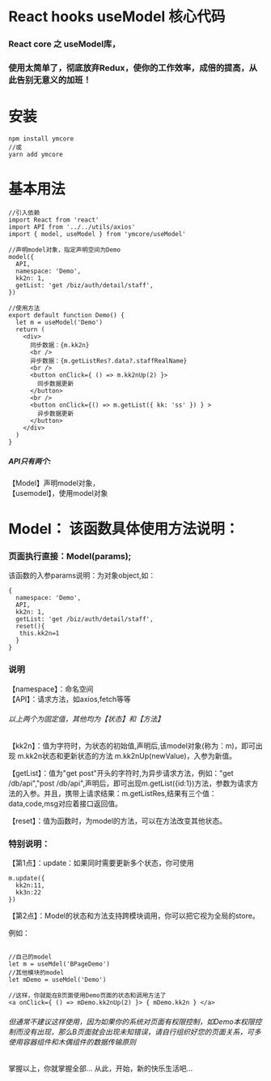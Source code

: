 # React hooks useModel 核心代码

### React core 之 useModel库，

### 使用太简单了，彻底放弃Redux，使你的工作效率，成倍的提高，从此告别无意义的加班！

# 安装

```
npm install ymcore 
//或
yarn add ymcore
```

# 基本用法

```
//引入依赖
import React from 'react'
import API from '../../utils/axios'
import { model, useModel } from 'ymcore/useModel'

//声明model对象，指定声明空间为Demo
model({
  API,
  namespace: 'Demo',
  kk2n: 1,
  getList: 'get /biz/auth/detail/staff',
})

//使用方法
export default function Demo() {
  let m = useModel('Demo')
  return (
    <div>
      同步数据：{m.kk2n}
      <br />
      异步数据：{m.getListRes?.data?.staffRealName}
      <br />
      <button onClick={ () => m.kk2nUp(2) }>
        同步数据更新
      </button>
      <br />
      <button onClick={() => m.getList({ kk: 'ss' }) } >
        异步数据更新
      </button>
    </div>
  )
}
```

##### API只有两个: 
【Model】声明model对象，  
【usemodel】，使用model对象


# Model： 该函数具体使用方法说明：
### 页面执行直接：Model(params);
该函数的入参params说明：为对象object,如：
```
{
  namespace: 'Demo',
  API,
  kk2n: 1,
  getList: 'get /biz/auth/detail/staff',
  reset(){
   this.kk2n=1
  }
}
```

### 说明

【namespace】：命名空间  
【API】：请求方法，如axios,fetch等等  

###### 以上两个为固定值，其他均为【状态】和【方法】  
【kk2n】：值为字符时，为状态的初始值,声明后,该model对象(称为：m)，即可出现 m.kk2n状态和更新状态的方法 m.kk2nUp(newValue)，入参为新值。
  
【getList】：值为"get post"开头的字符时,为异步请求方法，例如："get /db/api","post /db/api",声明后，即可出现m.getList({id:1})方法，参数为请求方法的入参。并且，携带上请求结果：m.getListRes,结果有三个值：data,code,msg对应着接口返回值。  

【reset】：值为函数时，为model的方法，可以在方法改变其他状态。  


### 特别说明：
【第1点】：update：如果同时需要更新多个状态，你可使用
```
m.update({
  kk2n:11,
  kk3n:22
})
```
【第2点】：Model的状态和方法支持跨模块调用，你可以把它视为全局的store。

例如： 
```

//自己的model
let m = useMdel('BPageDemo')
//其他模块的model
let mDemo = useMdel('Demo')

//这样，你就能在B页面使用Demo页面的状态和调用方法了
<a onClick={ () => mDemo.kk2nUp(2) }> { mDemo.kk2n } </a> 

```

###### 但通常不建议这样使用，因为如果你的系统对页面有权限控制，如Demo本权限控制而没有出现，那么B页面就会出现未知错误，请自行组织好您的页面关系，可多使用容器组件和木偶组件的数据传输原则

掌握以上，你就掌握全部...
从此，开始，新的快乐生活吧...